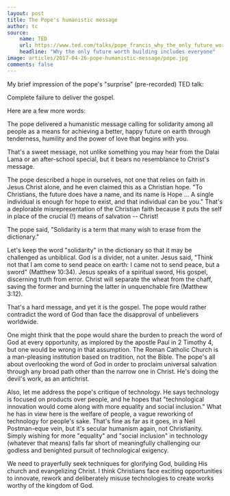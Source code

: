 ```yaml
---
layout: post
title: The Pope's humanistic message
author: tc
source:
    name: TED
    url: https://www.ted.com/talks/pope_francis_why_the_only_future_worth_building_includes_everyone?language=en
    headline: "Why the only future worth building includes everyone"
image: articles/2017-04-26-pope-humanistic-message/pope.jpg
comments: false
---
```


My brief impression of the pope's "surprise" (pre-recorded) TED talk:

Complete failure to deliver the gospel.

Here are a few more words:

The pope delivered a humanistic message calling for solidarity among all people as a means for achieving a better, happy future on earth through tenderness, humility and the power of love that begins with you.

That's a sweet message, not unlike something you may hear from the Dalai Lama or an after-school special, but it bears no resemblance to Christ's message.

The pope described a hope in ourselves, not one that relies on faith in Jesus Christ alone, and he even claimed this as a Christian hope. "To Christians, the future does have a name, and its name is Hope ... A single individual is enough for hope to exist, and that individual can be you." That's a deplorable misrepresentation of the Christian faith because it puts the self in place of the crucial (!) means of salvation -- Christ!

The pope said, "Solidarity is a term that many wish to erase from the dictionary."

Let's keep the word "solidarity" in the dictionary so that it may be challenged as unbiblical. God is a divider, not a uniter. Jesus said, "Think not that I am come to send peace on earth: I came not to send peace, but a sword" (Matthew 10:34). Jesus speaks of a spiritual sword, His gospel, discerning truth from error. Christ will separate the wheat from the chaff, saving the former and burning the latter in unquenchable fire (Matthew 3:12).

That's a hard message, and yet it is the gospel. The pope would rather contradict the word of God than face the disapproval of unbelievers worldwide.

One might think that the pope would share the burden to preach the word of God at every opportunity, as implored by the apostle Paul in 2 Timothy 4, but one would be wrong in that assumption. The Roman Catholic Church is a man-pleasing institution based on tradition, not the Bible. The pope's all about overlooking the word of God in order to proclaim universal salvation through any broad path other than the narrow one in Christ. He's doing the devil's work, as an antichrist.

Also, let me address the pope's critique of technology. He says technology is focused on products over people, and he hopes that "technological innovation would come along with more equality and social inclusion." What he has in view here is the welfare of people, a vague reworking of technology for people's sake. That's fine as far as it goes, in a Neil Postman-eque vein, but it's secular humanism again, not Christianity. Simply wishing for more "equality" and "social inclusion" in technology (whatever that means) falls far short of meaningfully challenging our godless and benighted pursuit of technological exigency.

We need to prayerfully seek techniques for glorifying God, building His church and evangelizing Christ. I think Christians face exciting opportunities to innovate, rework and deliberately misuse technologies to create works worthy of the kingdom of God.
